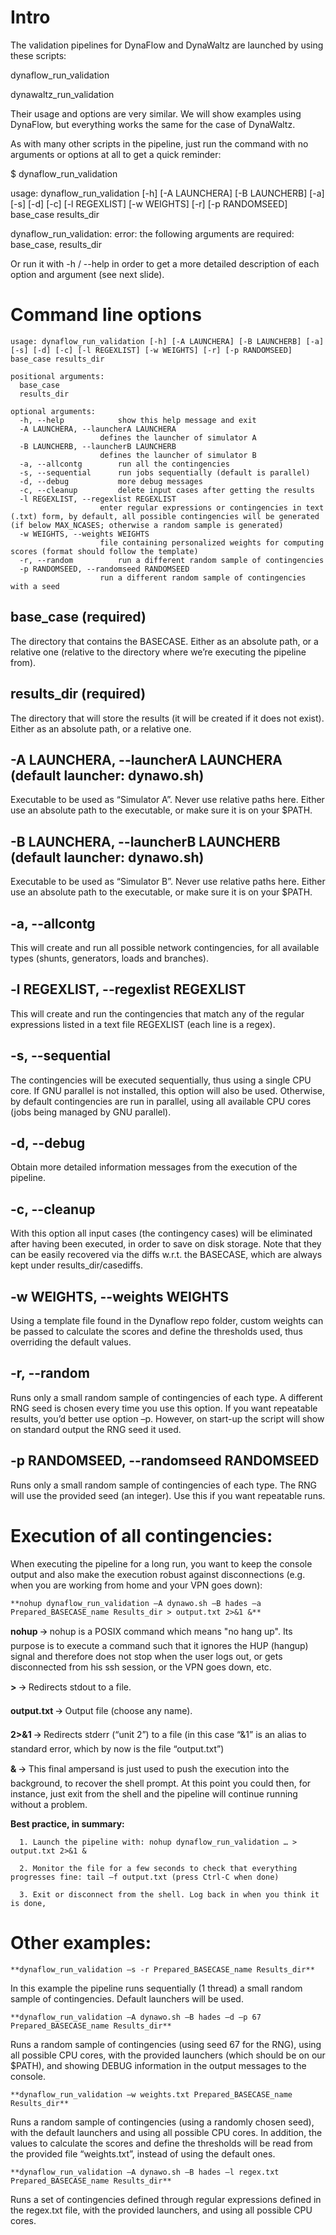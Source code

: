 
# Intro

The validation pipelines for DynaFlow and DynaWaltz are launched by using these scripts:

dynaflow_run_validation

dynawaltz_run_validation

Their usage and options are very similar. We will show examples using DynaFlow, but everything works the same for the case of DynaWaltz.

As with many other scripts in the pipeline, just run the command with no arguments or options at all to get a quick reminder:

$ dynaflow_run_validation

usage: dynaflow_run_validation [-h] [-A LAUNCHERA] [-B LAUNCHERB] [-a] [-s] [-d] [-c] [-l REGEXLIST] [-w WEIGHTS]
[-r] [-p RANDOMSEED] base_case results_dir

dynaflow_run_validation: error: the following arguments are required: base_case, results_dir

Or run it with -h / --help in order to get a more detailed description of each option and argument (see next slide).



# Command line options

	usage: dynaflow_run_validation [-h] [-A LAUNCHERA] [-B LAUNCHERB] [-a] [-s] [-d] [-c] [-l REGEXLIST] [-w WEIGHTS] [-r] [-p RANDOMSEED] base_case results_dir

	positional arguments:
	  base_case
	  results_dir

	optional arguments:
	  -h, --help            show this help message and exit
	  -A LAUNCHERA, --launcherA LAUNCHERA
		                defines the launcher of simulator A
	  -B LAUNCHERB, --launcherB LAUNCHERB
		                defines the launcher of simulator B
	  -a, --allcontg        run all the contingencies
	  -s, --sequential      run jobs sequentially (default is parallel)
	  -d, --debug           more debug messages
	  -c, --cleanup         delete input cases after getting the results
	  -l REGEXLIST, --regexlist REGEXLIST
		                enter regular expressions or contingencies in text (.txt) form, by default, all possible contingencies will be generated (if below MAX_NCASES; otherwise a random sample is generated)
	  -w WEIGHTS, --weights WEIGHTS
		                file containing personalized weights for computing scores (format should follow the template)
	  -r, --random          run a different random sample of contingencies
	  -p RANDOMSEED, --randomseed RANDOMSEED
		                run a different random sample of contingencies with a seed


## base_case (required)

The directory that contains the BASECASE. Either as an absolute path, or a relative one (relative to the directory where we’re executing the pipeline from).

## results_dir (required)

The directory that will store the results (it will be created if it does not exist). Either as an absolute path, or a relative one.

## -A LAUNCHERA, --launcherA LAUNCHERA (default launcher: dynawo.sh)

Executable to be used as “Simulator A”. Never use relative paths here. Either use an absolute path to the executable, or make sure it is on your $PATH.

## -B LAUNCHERA, --launcherB LAUNCHERB (default launcher: dynawo.sh)

Executable to be used as “Simulator B”. Never use relative paths here. Either use an absolute path to the executable, or make sure it is on your $PATH.

## -a, --allcontg

This will create and run all possible network contingencies, for all available types (shunts, generators, loads and branches).

## -l REGEXLIST, --regexlist REGEXLIST

This will create and run the contingencies that match any of the regular expressions listed in a text file REGEXLIST (each line is a regex).

## -s, --sequential

The contingencies will be executed sequentially, thus using a single CPU core. If GNU parallel is not installed, this option will also be used. Otherwise, by default contingencies
are run in parallel, using all available CPU cores (jobs being managed by GNU parallel).

## -d, --debug

Obtain more detailed information messages from the execution of the pipeline.

## -c, --cleanup

With this option all input cases (the contingency cases) will be eliminated after having been executed, in order to save on disk storage. Note that they can be easily
recovered via the diffs w.r.t. the BASECASE, which are always kept under results_dir/casediffs.

## -w WEIGHTS, --weights WEIGHTS

Using a template file found in the Dynaflow repo folder, custom weights can be passed to calculate the scores and define the thresholds used, thus overriding the default
values.

## -r, --random

Runs only a small random sample of contingencies of each type. A different RNG seed is chosen every time you use this option. If you want repeatable results, you’d better
use option –p. However, on start-up the script will show on standard output the RNG seed it used.

## -p RANDOMSEED, --randomseed RANDOMSEED

Runs only a small random sample of contingencies of each type. The RNG will use the provided seed (an integer). Use this if you want repeatable runs.


# Execution of all contingencies:

When executing the pipeline for a long run, you want to keep the console output and also make the execution robust against disconnections (e.g. when you are working from home and
your VPN goes down):

	**nohup dynaflow_run_validation –A dynawo.sh –B hades –a Prepared_BASECASE_name Results_dir > output.txt 2>&1 &**
	
	

   **nohup** 🡪 nohup is a POSIX command which means "no hang up". Its purpose is to execute a command such that it ignores the HUP (hangup) signal and therefore does not stop when the
user logs out, or gets disconnected from his ssh session, or the VPN goes down, etc.

   **>** 🡪 Redirects stdout to a file.

   **output.txt** 🡪 Output file (choose any name).

   **2>&1** 🡪 Redirects stderr (“unit 2”) to a file (in this case “&1” is an alias to standard error, which by now is the file “output.txt”)

   **&** 🡪 This final ampersand is just used to push the execution into the background, to recover the shell prompt. At this point you could then, for instance, just exit from the shell and the
pipeline will continue running without a problem.

   **Best practice, in summary:**

      1. Launch the pipeline with: nohup dynaflow_run_validation … > output.txt 2>&1 &

      2. Monitor the file for a few seconds to check that everything progresses fine: tail –f output.txt (press Ctrl-C when done)

      3. Exit or disconnect from the shell. Log back in when you think it is done,


# Other examples:

	**dynaflow_run_validation –s -r Prepared_BASECASE_name Results_dir**

   In this example the pipeline runs sequentially (1 thread) a small random sample of contingencies. Default launchers will be used.

	**dynaflow_run_validation –A dynawo.sh –B hades –d –p 67 Prepared_BASECASE_name Results_dir**

   Runs a random sample of contingencies (using seed 67 for the RNG), using all possible CPU cores, with the provided launchers (which should be on our $PATH), and
showing DEBUG information in the output messages to the console.

	**dynaflow_run_validation –w weights.txt Prepared_BASECASE_name Results_dir**

   Runs a random sample of contingencies (using a randomly chosen seed), with the default launchers and using all possible CPU cores. In addition, the values to calculate
the scores and define the thresholds will be read from the provided file “weights.txt”, instead of using the default ones.

	**dynaflow_run_validation –A dynawo.sh –B hades –l regex.txt Prepared_BASECASE_name Results_dir**

   Runs a set of contingencies defined through regular expressions defined in the regex.txt file, with the provided launchers, and using all possible CPU cores.

